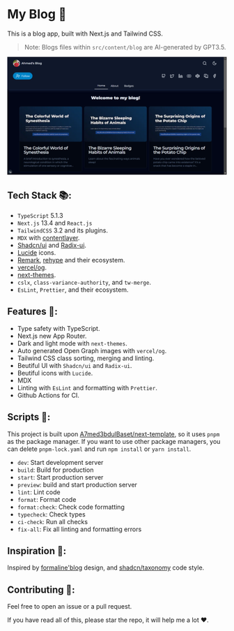 # My Blog 📝

This is a blog app, built with Next.js and Tailwind CSS.

> Note: Blogs files within `src/content/blog` are AI-generated by GPT3.5.

![ScreenShot](/src/assets/screenshots/screenshot-home.png)

## Tech Stack 📚:

- `TypeScript` 5.1.3
- `Next.js` 13.4 and `React.js`
- `TailwindCSS` 3.2 and its plugins.
- `MDX` with [contentlayer](https://contentlayer.dev).
- [Shadcn/ui](https://ui.shadcn.com) and [Radix-ui](https://radix-ui.com).
- [Lucide](https://lucide.dev) icons.
- [Remark](https://remark.js.org), [rehype](https://github.com/rehypejs/rehype) and their ecosystem.
- [vercel/og](https://vercel.com/docs/concepts/functions/.edge-functions/og-image-generation).
- [next-themes](https://github.com/pacocoursey/next-themes).
- `cslx`, `class-variance-authority`, and `tw-merge`.
- `EsLint`, `Prettier`, and their ecosystem.

## Features 🎉:

- Type safety with TypeScript.
- Next.js new App Router.
- Dark and light mode with `next-themes`.
- Auto generated Open Graph images with `vercel/og`.
- Tailwind CSS class sorting, merging and linting.
- Beutiful UI with `Shadcn/ui` and `Radix-ui`.
- Beutiful icons with `Lucide`.
- MDX
- Linting with `EsLint` and formatting with `Prettier`.
- Github Actions for CI.



## Scripts 📜:

This project is built upon [A7med3bdulBaset/next-template](https://github.com/A7med3bdulBaset/next-template), so it uses `pnpm` as the package manager. If you want to use other package managers, you can delete `pnpm-lock.yaml` and run `npm install` or `yarn install`.

- `dev`: Start development server
- `build`: Build for production
- `start`: Start production server
- `preview`: build and start production server
- `lint`: Lint code
- `format`: Format code
- `format:check`: Check code formatting
- `typecheck`: Check types
- `ci-check`: Run all checks
- `fix-all`: Fix all linting and formatting errors

## Inspiration 🎨:

Inspired by [formaline'blog](https://blog.fromaline.com/) design, and [shadcn/taxonomy](https://github.com/shadcn/taxonomy) code style.

## Contributing 🤝:

Feel free to open an issue or a pull request.

If you have read all of this, please star the repo, it will help me a lot ❤️.
